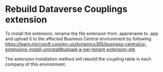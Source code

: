 # Rebuild Dataverse Couplings extension

To install the extension, rename the file extension from .apprename to .app and upload it to the affected Business Central environment by following https://learn.microsoft.com/en-us/dynamics365/business-central/ui-extensions-install-uninstall#upload-a-per-tenant-extension-pte

The extension installation method will rebuild the coupling table in each company of this environment.